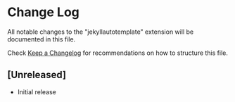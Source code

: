 # Change Log

All notable changes to the "jekyllautotemplate" extension will be documented in this file.

Check [Keep a Changelog](http://keepachangelog.com/) for recommendations on how to structure this file.

## [Unreleased]

- Initial release